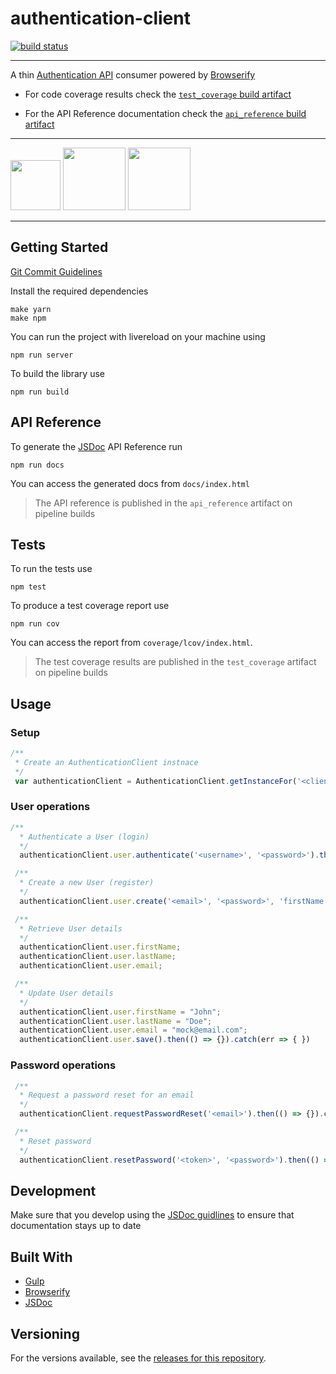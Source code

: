 # authentication-client

[![build status](https://gitlab.glispa.com/avocarrot/authentication-client/badges/master/build.svg)](https://gitlab.glispa.com/avocarrot/authentication-client/commits/master)

---

A thin <a href="https://gitlab.glispa.com/avocarrot/authentication-api" target="_blank"> Authentication API</a> consumer powered by [Browserify](https://github.com/substack/node-browserify)

- For code coverage results check the  [`test_coverage` build artifact](
https://gitlab.glispa.com/avocarrot/authentication-client/pipelines)

- For the API Reference documentation check the  [`api_reference` build artifact](
https://gitlab.glispa.com/avocarrot/authentication-client/pipelines)

---

<a href="https://github.com/gulpjs/gulp" target="_blank"><img src="https://cloud.githubusercontent.com/assets/1907604/15748124/467bdc4c-28e6-11e6-87a1-13683a6e8a1e.png" width ="80"/></a> <a href="https://github.com/substack/node-browserify" target="_blank"><img src="https://cloud.githubusercontent.com/assets/1907604/15990702/b75d94b2-30a4-11e6-97d1-4f4b623f27ec.jpg" width ="100"/></a> <a href="http://es6-features.org" target="_blank"><img src="https://cloud.githubusercontent.com/assets/1907604/21814827/47164abc-d763-11e6-929b-078a374a2abc.jpg" width ="100"/></a>

---


## Getting Started


[Git Commit Guidelines](https://github.com/DurandalProject/about/blob/master/CONTRIBUTING.md#commit)


Install the required dependencies
```
make yarn
make npm
```

You can run the project with livereload on your machine using

```
npm run server
```

To build the library use

```
npm run build
```
## API Reference

To generate the [JSDoc](http://usejsdoc.org/) API Reference run
```
npm run docs
```
You can access the generated docs from `docs/index.html`

> The API reference is published in the `api_reference` artifact on pipeline builds

## Tests

To run the tests use

```
npm test
```
To produce a test coverage report use

```
npm run cov
```
You can access the report from `coverage/lcov/index.html`.

> The test coverage results are published in the `test_coverage` artifact on pipeline builds


## Usage

### Setup
```javascript
/**
 * Create an AuthenticationClient instnace
 */
 var authenticationClient = AuthenticationClient.getInstanceFor('<client_id>', '<client_secret>');
```

### User operations

```javascript
/**
  * Authenticate a User (login)
  */
  authenticationClient.user.authenticate('<username>', '<password>').then(() => {}).catch(err => {})

 /**
  * Create a new User (register)
  */
  authenticationClient.user.create('<email>', '<password>', 'firstName', 'lastName').then(() => {}).catch(err => {})

 /**
  * Retrieve User details
  */
  authenticationClient.user.firstName;
  authenticationClient.user.lastName;
  authenticationClient.user.email;

 /**
  * Update User details
  */
  authenticationClient.user.firstName = "John";
  authenticationClient.user.lastName = "Doe";
  authenticationClient.user.email = "mock@email.com";
  authenticationClient.user.save().then(() => {}).catch(err => { })
```

### Password operations

```javascript
 /**
  * Request a password reset for an email
  */
  authenticationClient.requestPasswordReset('<email>').then(() => {}).catch(err => { })

 /**
  * Reset password
  */
  authenticationClient.resetPassword('<token>', '<password>').then(() => {}).catch(err => { })

```

## Development

Make sure that you develop using the [JSDoc guidlines](http://usejsdoc.org/) to ensure that documentation stays up to date


## Built With

* [Gulp](http://gulpjs.com/)
* [Browserify](https://github.com/substack/node-browserify)
* [JSDoc](http://usejsdoc.org/)

## Versioning

For the versions available, see the [releases for this repository](https://gitlab.glispa.com/avocarrot/authentication-client/tags).
